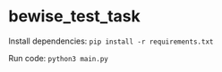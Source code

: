 # bewise_test_task

Install dependencies:
```pip install -r requirements.txt```

Run code:
```python3 main.py```
